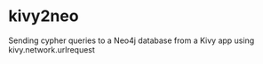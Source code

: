 kivy2neo
========

Sending cypher queries to a Neo4j database from a Kivy app using kivy.network.urlrequest
